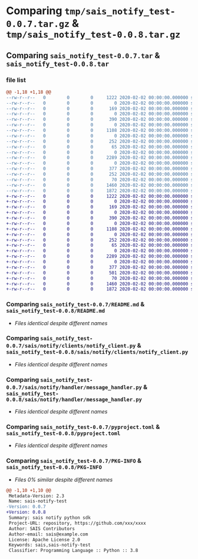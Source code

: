# Comparing `tmp/sais_notify_test-0.0.7.tar.gz` & `tmp/sais_notify_test-0.0.8.tar.gz`

## Comparing `sais_notify_test-0.0.7.tar` & `sais_notify_test-0.0.8.tar`

### file list

```diff
@@ -1,18 +1,18 @@
--rw-r--r--   0        0        0     1222 2020-02-02 00:00:00.000000 sais_notify_test-0.0.7/README.md
--rw-r--r--   0        0        0        0 2020-02-02 00:00:00.000000 sais_notify_test-0.0.7/sais/__init__.py
--rw-r--r--   0        0        0      169 2020-02-02 00:00:00.000000 sais_notify_test-0.0.7/sais/notify/__init__.py
--rw-r--r--   0        0        0        0 2020-02-02 00:00:00.000000 sais_notify_test-0.0.7/sais/notify/auth/__init__.py
--rw-r--r--   0        0        0      390 2020-02-02 00:00:00.000000 sais_notify_test-0.0.7/sais/notify/auth/auth_info.py
--rw-r--r--   0        0        0        0 2020-02-02 00:00:00.000000 sais_notify_test-0.0.7/sais/notify/clients/__init__.py
--rw-r--r--   0        0        0     1108 2020-02-02 00:00:00.000000 sais_notify_test-0.0.7/sais/notify/clients/notify_client.py
--rw-r--r--   0        0        0        0 2020-02-02 00:00:00.000000 sais_notify_test-0.0.7/sais/notify/config/__init__.py
--rw-r--r--   0        0        0      252 2020-02-02 00:00:00.000000 sais_notify_test-0.0.7/sais/notify/config/const.py
--rw-r--r--   0        0        0       65 2020-02-02 00:00:00.000000 sais_notify_test-0.0.7/sais/notify/config/version.py
--rw-r--r--   0        0        0        0 2020-02-02 00:00:00.000000 sais_notify_test-0.0.7/sais/notify/handler/__init__.py
--rw-r--r--   0        0        0     2289 2020-02-02 00:00:00.000000 sais_notify_test-0.0.7/sais/notify/handler/message_handler.py
--rw-r--r--   0        0        0        0 2020-02-02 00:00:00.000000 sais_notify_test-0.0.7/sais/notify/model/__init__.py
--rw-r--r--   0        0        0      377 2020-02-02 00:00:00.000000 sais_notify_test-0.0.7/sais/notify/model/message_model.py
--rw-r--r--   0        0        0      252 2020-02-02 00:00:00.000000 sais_notify_test-0.0.7/sais/notify/types/__init__.py
--rw-r--r--   0        0        0       70 2020-02-02 00:00:00.000000 sais_notify_test-0.0.7/.gitignore
--rw-r--r--   0        0        0     1460 2020-02-02 00:00:00.000000 sais_notify_test-0.0.7/pyproject.toml
--rw-r--r--   0        0        0     1872 2020-02-02 00:00:00.000000 sais_notify_test-0.0.7/PKG-INFO
+-rw-r--r--   0        0        0     1222 2020-02-02 00:00:00.000000 sais_notify_test-0.0.8/README.md
+-rw-r--r--   0        0        0        0 2020-02-02 00:00:00.000000 sais_notify_test-0.0.8/sais/__init__.py
+-rw-r--r--   0        0        0      169 2020-02-02 00:00:00.000000 sais_notify_test-0.0.8/sais/notify/__init__.py
+-rw-r--r--   0        0        0        0 2020-02-02 00:00:00.000000 sais_notify_test-0.0.8/sais/notify/auth/__init__.py
+-rw-r--r--   0        0        0      390 2020-02-02 00:00:00.000000 sais_notify_test-0.0.8/sais/notify/auth/auth_info.py
+-rw-r--r--   0        0        0        0 2020-02-02 00:00:00.000000 sais_notify_test-0.0.8/sais/notify/clients/__init__.py
+-rw-r--r--   0        0        0     1108 2020-02-02 00:00:00.000000 sais_notify_test-0.0.8/sais/notify/clients/notify_client.py
+-rw-r--r--   0        0        0        0 2020-02-02 00:00:00.000000 sais_notify_test-0.0.8/sais/notify/config/__init__.py
+-rw-r--r--   0        0        0      252 2020-02-02 00:00:00.000000 sais_notify_test-0.0.8/sais/notify/config/const.py
+-rw-r--r--   0        0        0       65 2020-02-02 00:00:00.000000 sais_notify_test-0.0.8/sais/notify/config/version.py
+-rw-r--r--   0        0        0        0 2020-02-02 00:00:00.000000 sais_notify_test-0.0.8/sais/notify/handler/__init__.py
+-rw-r--r--   0        0        0     2289 2020-02-02 00:00:00.000000 sais_notify_test-0.0.8/sais/notify/handler/message_handler.py
+-rw-r--r--   0        0        0        0 2020-02-02 00:00:00.000000 sais_notify_test-0.0.8/sais/notify/model/__init__.py
+-rw-r--r--   0        0        0      377 2020-02-02 00:00:00.000000 sais_notify_test-0.0.8/sais/notify/model/message_model.py
+-rw-r--r--   0        0        0      501 2020-02-02 00:00:00.000000 sais_notify_test-0.0.8/sais/notify/types/__init__.py
+-rw-r--r--   0        0        0       70 2020-02-02 00:00:00.000000 sais_notify_test-0.0.8/.gitignore
+-rw-r--r--   0        0        0     1460 2020-02-02 00:00:00.000000 sais_notify_test-0.0.8/pyproject.toml
+-rw-r--r--   0        0        0     1872 2020-02-02 00:00:00.000000 sais_notify_test-0.0.8/PKG-INFO
```

### Comparing `sais_notify_test-0.0.7/README.md` & `sais_notify_test-0.0.8/README.md`

 * *Files identical despite different names*

### Comparing `sais_notify_test-0.0.7/sais/notify/clients/notify_client.py` & `sais_notify_test-0.0.8/sais/notify/clients/notify_client.py`

 * *Files identical despite different names*

### Comparing `sais_notify_test-0.0.7/sais/notify/handler/message_handler.py` & `sais_notify_test-0.0.8/sais/notify/handler/message_handler.py`

 * *Files identical despite different names*

### Comparing `sais_notify_test-0.0.7/pyproject.toml` & `sais_notify_test-0.0.8/pyproject.toml`

 * *Files identical despite different names*

### Comparing `sais_notify_test-0.0.7/PKG-INFO` & `sais_notify_test-0.0.8/PKG-INFO`

 * *Files 0% similar despite different names*

```diff
@@ -1,10 +1,10 @@
 Metadata-Version: 2.3
 Name: sais-notify-test
-Version: 0.0.7
+Version: 0.0.8
 Summary: sais notify python sdk
 Project-URL: repository, https://github.com/xxx/xxxx
 Author: SAIS Contributors
 Author-email: sais@example.com
 License: Apache License 2.0
 Keywords: sais,sais-notify-test
 Classifier: Programming Language :: Python :: 3.8
```

